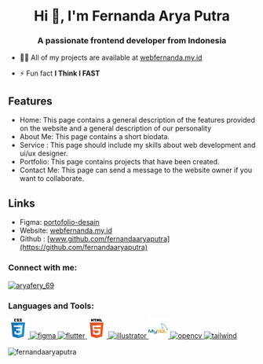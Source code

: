 <h1 align="center">Hi 👋, I'm Fernanda Arya Putra</h1>
<h3 align="center">A passionate frontend developer from Indonesia</h3>

- 👨‍💻 All of my projects are available at [webfernanda.my.id](https://webfernanda.my.id)

- ⚡ Fun fact **I Think I FAST**

## Features

- Home: This page contains a general description of the features provided on the website and a general description of our personality
- About Me: This page contains a short biodata.
- Service : This page should include my skills about web development and ui/ux designer.
- Portfolio: This page contains projects that have been created.
- Contact Me: This page can send a message to the website owner if you want to collaborate.

## Links

- Figma: [portofolio-desain](https://www.figma.com/file/d2nrOeHGeaPO3VC0DtJ2Xk/Untitled?type=design&node-id=0%3A1&mode=design&t=OXkoedBPynjUVLtN-1)
- Website: [webfernanda.my.id](http://webfernanda.my.id)
- Github : [www.github.com/fernandaaryaputra](https://github.com/fernandaaryaputra)

<h3 align="left">Connect with me:</h3>
<p align="left">
<a href="https://instagram.com/aryafery_69" target="blank"><img align="center" src="https://raw.githubusercontent.com/rahuldkjain/github-profile-readme-generator/master/src/images/icons/Social/instagram.svg" alt="aryafery_69" height="30" width="40" /></a>
</p>

<h3 align="left">Languages and Tools:</h3>
<p align="left"> <a href="https://www.w3schools.com/css/" target="_blank" rel="noreferrer"> <img src="https://raw.githubusercontent.com/devicons/devicon/master/icons/css3/css3-original-wordmark.svg" alt="css3" width="40" height="40"/> </a> <a href="https://www.figma.com/" target="_blank" rel="noreferrer"> <img src="https://www.vectorlogo.zone/logos/figma/figma-icon.svg" alt="figma" width="40" height="40"/> </a> <a href="https://flutter.dev" target="_blank" rel="noreferrer"> <img src="https://www.vectorlogo.zone/logos/flutterio/flutterio-icon.svg" alt="flutter" width="40" height="40"/> </a> <a href="https://www.w3.org/html/" target="_blank" rel="noreferrer"> <img src="https://raw.githubusercontent.com/devicons/devicon/master/icons/html5/html5-original-wordmark.svg" alt="html5" width="40" height="40"/> </a> <a href="https://www.adobe.com/in/products/illustrator.html" target="_blank" rel="noreferrer"> <img src="https://www.vectorlogo.zone/logos/adobe_illustrator/adobe_illustrator-icon.svg" alt="illustrator" width="40" height="40"/> </a> <a href="https://www.mysql.com/" target="_blank" rel="noreferrer"> <img src="https://raw.githubusercontent.com/devicons/devicon/master/icons/mysql/mysql-original-wordmark.svg" alt="mysql" width="40" height="40"/> </a> <a href="https://opencv.org/" target="_blank" rel="noreferrer"> <img src="https://www.vectorlogo.zone/logos/opencv/opencv-icon.svg" alt="opencv" width="40" height="40"/> </a> <a href="https://tailwindcss.com/" target="_blank" rel="noreferrer"> <img src="https://www.vectorlogo.zone/logos/tailwindcss/tailwindcss-icon.svg" alt="tailwind" width="40" height="40"/> </a> </p>

<p><img align="center" src="https://github-readme-stats.vercel.app/api/top-langs?username=fernandaaryaputra&show_icons=true&locale=en&layout=compact" alt="fernandaaryaputra" /></p>
